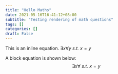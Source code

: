 ```yaml
---
title: "Hello Maths"
date: 2021-05-16T16:41:12+08:00
subtitle: "Testing rendering of math questions"
tags: []
categories: []
draft: False
---
```


This is an inline equation. $\exists x \forall y$ *s.t.* $x=y$

A block equation is shown below:
$$
\exists x \forall \textit{ s.t. } x=y
$$
